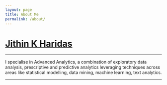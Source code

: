 ```yaml
---
layout: page
title: About Me
permalink: /about/
---
```


[Jithin K Haridas ](https://jithinharidas.github.io/about/)
========

* * * * *

I specialise in Advanced Analytics, a combination of exploratory data
analysis, prescriptive and predictive analytics leveraging techniques
across areas like statistical modelling, data mining, machine learning,
text analytics.

* * * * *
